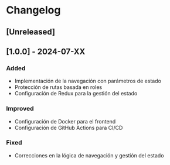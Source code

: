 # Changelog

## [Unreleased]

## [1.0.0] - 2024-07-XX

### Added
- Implementación de la navegación con parámetros de estado
- Protección de rutas basada en roles
- Configuración de Redux para la gestión del estado

### Improved
- Configuración de Docker para el frontend
- Configuración de GitHub Actions para CI/CD

### Fixed
- Correcciones en la lógica de navegación y gestión del estado
